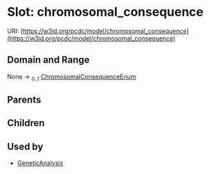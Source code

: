 
# Slot: chromosomal_consequence




URI: [https://w3id.org/pcdc/model/chromosomal_consequence](https://w3id.org/pcdc/model/chromosomal_consequence)


## Domain and Range

None &#8594;  <sub>0..1</sub> [ChromosomalConsequenceEnum](ChromosomalConsequenceEnum.md)

## Parents


## Children


## Used by

 * [GeneticAnalysis](GeneticAnalysis.md)
